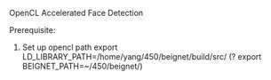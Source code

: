 OpenCL Accelerated Face Detection

Prerequisite:
1. Set up opencl path
export LD_LIBRARY_PATH=/home/yang/450/beignet/build/src/
(? export BEIGNET_PATH=~/450/beignet/)

